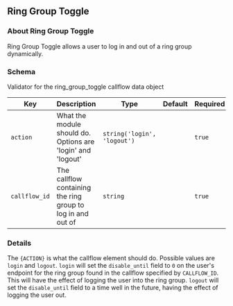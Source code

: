 ## Ring Group Toggle

### About Ring Group Toggle

Ring Group Toggle allows a user to log in and out of a ring group dynamically.

### Schema

Validator for the ring_group_toggle callflow data object

Key | Description | Type | Default | Required | Support
--- | ----------- | ---- | ------- | -------- | --------
`action` | What the module should do. Options are 'login' and 'logout' | `string('login', 'logout')` |   | `true` | 
`callflow_id` | The callflow containing the ring group to log in and out of | `string` |   | `true` | 


### Details

The `{ACTION}` is what the callflow element should do. Possible values are `login` and `logout`.
`login` will set the `disable_until` field to `0` on the user's endpoint for the ring group
found in the callflow specified by `CALLFLOW_ID`. This will have the effect of logging the user
into the ring group. `logout` will set the `disable_until` field to a time well in the future,
having the effect of logging the user out.
